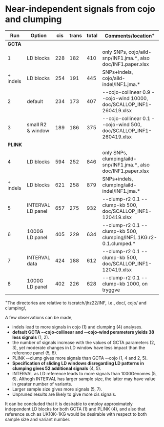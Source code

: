 # Near-independent signals from cojo and clumping

**Run** | **Option** | **cis** | **trans** | **total** | **Comments/location<sup>\+</sup>**
-----------|----------|--------------|-----------|------------|--------------------------------------------------------------
**GCTA** |
1 | LD blocks | 228 | 182 | 410 | only SNPs, cojo/aild-snp/INF1.jma.*, also doc/INF1.paper.xlsx
\+ indels | LD blocks | 254 | 191 | 445 | SNPs+indels, cojo/aild-indel/INF1.jma.*
2 | default | 234 | 173 | 407 | --cojo-collinear 0.9 --cojo-wind 10000, doc/SCALLOP_INF1-260419.xlsx
3 | small R2 & window | 189 | 186 | 375 | --cojo-collinear 0.1 --cojo-wind 500, doc/SCALLOP_INF1-260419.xlsx
**PLINK** |
4 | LD blocks | 594 | 252 | 846 | only SNPs, clumping/aild-snp/INF1.jma.*, also doc/INF1.paper.xlsx
\+ indels | LD blocks | 621 | 258 | 879 | SNPs+indels, clumping/aild-indel/INF1.jma.*
5 | INTERVAL LD panel | 657 | 275 | 932 | --clump-r2 0.1 --clump-kb 500, doc/SCALLOP_INF1-120419.xlsx
6 | 1000G LD panel | 405 | 229 | 634 | --clump-r2 0.1 --clump-kb 500, clumping/INF1.1KG.r2-0.1.clumped.*
7 | INTERVAL data | 424 | 188 | 612 | --clump-r2 0.1 --clump-kb 500, doc/SCALLOP_INF1-120419.xlsx
8 | 1000G LD panel | 402 | 226 | 628 | --clump-r2 0.1 --clump-kb 1000, on tryggve

<sup>\+</sup>The directories are relative to /scratch/jhz22/INF, i.e., doc/, cojo/ and clumping/,

A few observations can be made,

* indels lead to more signals in cojo (1) and clumping (4) analyses.
* **default GCTA --cojo-collinear and --cojo-wind  perameters yields 38 less signals** (1, 2).
* the number of signals increase with the values of GCTA parameters (2, 3), yet moderate changes in LD window have less impact than the reference panel (5, 8).
* PLINK --clump gives more signals than GCTA --cojo (1, 4 and 2, 5).
* **Specification of sliding LD windows disregarding LD patterns in clumping gives 52 additional signals** (4, 5).
* INTERVAL as LD reference leads to more signals than 1000Genomes (5, 6). Althogh INTERVAL has larger sample size, the latter may have value in greater number of variants.
* Larger sample size gives more signals (5, 7).
* Unpruned results are likely to give more cis signals.

It can be concluded that it is desirable to employ approximately independent LD blocks for both GCTA (1) and PLINK (4), and also that reference such as UK10K+1KG would be desirable with respect to both sample size and variant number.
